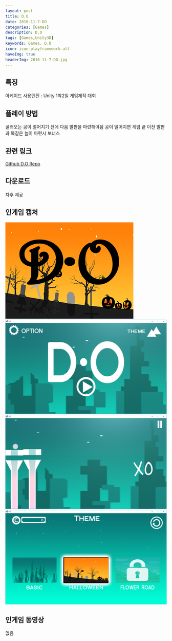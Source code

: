 ```yaml
---
layout: post
title: D.O
date: 2016-11-7-DO
categories: [Games]
description: D.O
tags: [Games,Unity3D]
keywords: Games, D.O
icon: icon-playframework-alt
haveImg: true
headerImg: 2016-11-7-DO.jpg
---
```


## 특징
아케이드
사용엔진 : Unity
1박2일 게임제작 대회

## 플레이 방법
굴러오는 공이 떨어지기 전에 다음 발판을 마련해야됨
공이 떨어지면 게임 끝
이전 발판과 똑같은 높이 마련시 보너스


## 관련 링크
[Github D.O Repo](https://github.com/GanZinam/D.O)
 
## 다운로드
차후 제공

## 인게임 캡처
![1](/assets/img/2016-11-7-DO/DOImg.jpg)
![1](/assets/img/2016-11-7-DO/DO.jpg)
![1](/assets/img/2016-11-7-DO/DOGame.jpg)
![1](/assets/img/2016-11-7-DO/theme.jpg)

## 인게임 동영상
없음
